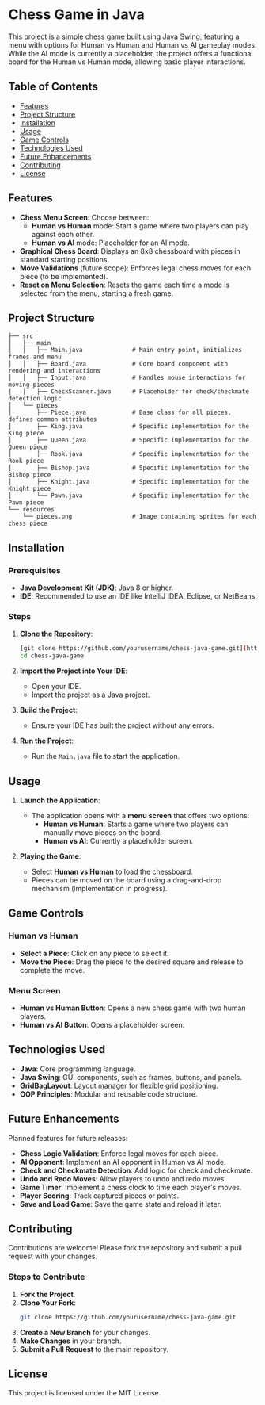
# Chess Game in Java

This project is a simple chess game built using Java Swing, featuring a menu with options for Human vs Human and Human vs AI gameplay modes. While the AI mode is currently a placeholder, the project offers a functional board for the Human vs Human mode, allowing basic player interactions.

## Table of Contents

- [Features](#features)
- [Project Structure](#project-structure)
- [Installation](#installation)
- [Usage](#usage)
- [Game Controls](#game-controls)
- [Technologies Used](#technologies-used)
- [Future Enhancements](#future-enhancements)
- [Contributing](#contributing)
- [License](#license)

## Features

- **Chess Menu Screen**: Choose between:
  - **Human vs Human** mode: Start a game where two players can play against each other.
  - **Human vs AI** mode: Placeholder for an AI mode.
- **Graphical Chess Board**: Displays an 8x8 chessboard with pieces in standard starting positions.
- **Move Validations** (future scope): Enforces legal chess moves for each piece (to be implemented).
- **Reset on Menu Selection**: Resets the game each time a mode is selected from the menu, starting a fresh game.

## Project Structure

```plaintext
├── src
│   ├── main
│   │   ├── Main.java              # Main entry point, initializes frames and menu
│   │   ├── Board.java             # Core board component with rendering and interactions
│   │   ├── Input.java             # Handles mouse interactions for moving pieces
│   │   ├── CheckScanner.java      # Placeholder for check/checkmate detection logic
│   └── pieces
│       ├── Piece.java             # Base class for all pieces, defines common attributes
│       ├── King.java              # Specific implementation for the King piece
│       ├── Queen.java             # Specific implementation for the Queen piece
│       ├── Rook.java              # Specific implementation for the Rook piece
│       ├── Bishop.java            # Specific implementation for the Bishop piece
│       ├── Knight.java            # Specific implementation for the Knight piece
│       └── Pawn.java              # Specific implementation for the Pawn piece
└── resources
    └── pieces.png                 # Image containing sprites for each chess piece
```

## Installation

### Prerequisites

- **Java Development Kit (JDK)**: Java 8 or higher.
- **IDE**: Recommended to use an IDE like IntelliJ IDEA, Eclipse, or NetBeans.

### Steps

1. **Clone the Repository**:
   ```bash
   [git clone https://github.com/yourusername/chess-java-game.git](https://github.com/Kyoko522/Chess.git)
   cd chess-java-game
   ```

2. **Import the Project into Your IDE**:
   - Open your IDE.
   - Import the project as a Java project.

3. **Build the Project**:
   - Ensure your IDE has built the project without any errors.

4. **Run the Project**:
   - Run the `Main.java` file to start the application.

## Usage

1. **Launch the Application**:
   - The application opens with a **menu screen** that offers two options:
     - **Human vs Human**: Starts a game where two players can manually move pieces on the board.
     - **Human vs AI**: Currently a placeholder screen.

2. **Playing the Game**:
   - Select **Human vs Human** to load the chessboard.
   - Pieces can be moved on the board using a drag-and-drop mechanism (implementation in progress).

## Game Controls

### Human vs Human

- **Select a Piece**: Click on any piece to select it.
- **Move the Piece**: Drag the piece to the desired square and release to complete the move.

### Menu Screen

- **Human vs Human Button**: Opens a new chess game with two human players.
- **Human vs AI Button**: Opens a placeholder screen.

## Technologies Used

- **Java**: Core programming language.
- **Java Swing**: GUI components, such as frames, buttons, and panels.
- **GridBagLayout**: Layout manager for flexible grid positioning.
- **OOP Principles**: Modular and reusable code structure.

## Future Enhancements

Planned features for future releases:

- **Chess Logic Validation**: Enforce legal moves for each piece.
- **AI Opponent**: Implement an AI opponent in Human vs AI mode.
- **Check and Checkmate Detection**: Add logic for check and checkmate.
- **Undo and Redo Moves**: Allow players to undo and redo moves.
- **Game Timer**: Implement a chess clock to time each player's moves.
- **Player Scoring**: Track captured pieces or points.
- **Save and Load Game**: Save the game state and reload it later.

## Contributing

Contributions are welcome! Please fork the repository and submit a pull request with your changes.

### Steps to Contribute

1. **Fork the Project**.
2. **Clone Your Fork**:
   ```bash
   git clone https://github.com/yourusername/chess-java-game.git
   ```
3. **Create a New Branch** for your changes.
4. **Make Changes** in your branch.
5. **Submit a Pull Request** to the main repository.

## License

This project is licensed under the MIT License.

